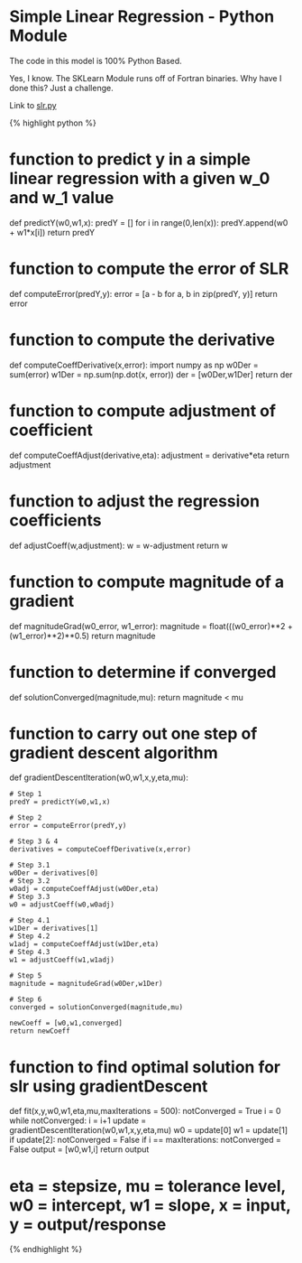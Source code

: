 # Simple Linear Regression - Python Module

The code in this model is 100% Python Based.

Yes, I know. The SKLearn Module runs off of Fortran binaries. Why have I done this? Just a challenge.

Link to [slr.py](https://github.com/kevinbolger/python/blob/master/dataAlgorithms/slr.py)

{% highlight python %}
# function to predict y in a simple linear regression with a given w_0 and w_1 value
def predictY(w0,w1,x):
    predY = []
    for i in range(0,len(x)):
        predY.append(w0 + w1*x[i])
    return predY

# function to compute the error of SLR
def computeError(predY,y):
    error = [a - b for a, b in zip(predY, y)]
    return error

# function to compute the derivative
def computeCoeffDerivative(x,error):
    import numpy as np
    w0Der = sum(error)
    w1Der = np.sum(np.dot(x, error))
    der = [w0Der,w1Der]
    return der

# function to compute adjustment of coefficient
def computeCoeffAdjust(derivative,eta):
    adjustment = derivative*eta
    return adjustment

# function to adjust the regression coefficients
def adjustCoeff(w,adjustment):
    w = w-adjustment
    return w

# function to compute magnitude of a gradient
def magnitudeGrad(w0_error, w1_error):
    magnitude = float(((w0_error)**2 + (w1_error)**2)**0.5)
    return magnitude

# function to determine if converged
def solutionConverged(magnitude,mu):
    return magnitude < mu

# function to carry out one step of gradient descent algorithm
def gradientDescentIteration(w0,w1,x,y,eta,mu):
    
    # Step 1
    predY = predictY(w0,w1,x)
    
    # Step 2
    error = computeError(predY,y)
    
    # Step 3 & 4
    derivatives = computeCoeffDerivative(x,error)
    
    # Step 3.1
    w0Der = derivatives[0]
    # Step 3.2
    w0adj = computeCoeffAdjust(w0Der,eta)
    # Step 3.3
    w0 = adjustCoeff(w0,w0adj)
    
    # Step 4.1
    w1Der = derivatives[1]
    # Step 4.2
    w1adj = computeCoeffAdjust(w1Der,eta)
    # Step 4.3
    w1 = adjustCoeff(w1,w1adj)
    
    # Step 5
    magnitude = magnitudeGrad(w0Der,w1Der)
    
    # Step 6
    converged = solutionConverged(magnitude,mu)
    
    newCoeff = [w0,w1,converged]
    return newCoeff

# function to find optimal solution for slr using gradientDescent

def fit(x,y,w0,w1,eta,mu,maxIterations = 500):
    notConverged = True
    i = 0
    while notConverged:
        i = i+1
        update = gradientDescentIteration(w0,w1,x,y,eta,mu)
        w0 = update[0]
        w1 = update[1]
        if update[2]:
            notConverged = False
        if i == maxIterations:
            notConverged = False
    output = [w0,w1,i]
    return output

# eta = stepsize, mu = tolerance level, w0 = intercept, w1 = slope, x = input, y = output/response
{% endhighlight %}

